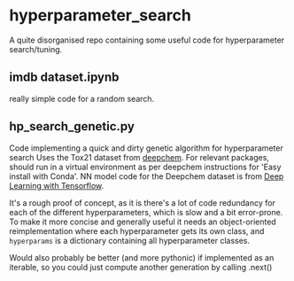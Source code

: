 # hyperparameter_search
A quite disorganised repo containing some useful code for hyperparameter search/tuning.


## imdb dataset.ipynb
really simple code for a random search.

## hp_search_genetic.py
Code implementing a quick and dirty genetic algorithm for hyperparameter search
Uses the Tox21 dataset from [deepchem](https://github.com/deepchem/deepchem). For relevant packages, should run in a virtual environment as per deepchem instructions for 'Easy install with Conda'. NN model code for the Deepchem dataset is from [Deep Learning with Tensorflow](https://github.com/matroid/dlwithtf).

It's a rough proof of concept, as it is there's a lot of code redundancy for each of the different hyperparameters, which is slow and a bit error-prone. To make it more concise and generally useful it needs an object-oriented reimplementation where each hyperparameter gets its own class, and `hyperparams` is a dictionary containing all hyperparameter classes.

Would also probably be better (and more pythonic) if implemented as an iterable, so you could just compute another generation by calling .next()

